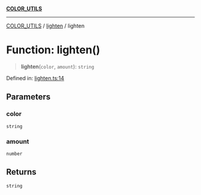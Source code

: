 [**COLOR_UTILS**](../../README.md)

***

[COLOR_UTILS](../../README.md) / [lighten](../README.md) / lighten

# Function: lighten()

> **lighten**(`color`, `amount`): `string`

Defined in: [lighten.ts:14](https://github.com/dailker/everyutil/blob/cee559aadda9e0c298e06364cba9020e97a8b19b/src/color/lighten.ts#L14)

## Parameters

### color

`string`

### amount

`number`

## Returns

`string`
